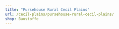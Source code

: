 ```yaml
---
title: "Pursehouse Rural Cecil Plains"
url: /cecil-plains/pursehouse-rural-cecil-plains/
shop: Baustoffe
---
```

